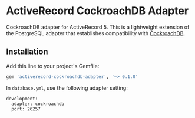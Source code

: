 # ActiveRecord CockroachDB Adapter

CockroachDB adapter for ActiveRecord 5. This is a lightweight extension of the PostgreSQL adapter that establishes compatibility with [CockroachDB](https://github.com/cockroachdb/cockroach).

## Installation

Add this line to your project's Gemfile:

```ruby
gem 'activerecord-cockroachdb-adapter', '~> 0.1.0'
```

In `database.yml`, use the following adapter setting:

```
development:
  adapter: cockroachdb
  port: 26257
```
